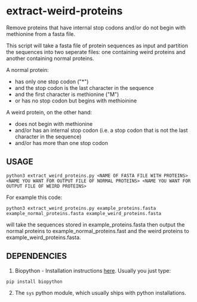 # extract-weird-proteins
Remove proteins that have internal stop codons and/or do not begin with methionine from a fasta file. 

This script will take a fasta file of protein sequences as input and partition the sequences into two seperate files: one containing weird proteins and another containing normal proteins.

A normal protein:
- has only one stop codon ("*")
- and the stop codon is the last character in the sequence
- and the first character is methionine ("M")
- or has no stop codon but begins with methioinine

A weird protein, on the other hand:
- does not begin with methionine
- and/or has an internal stop codon (i.e. a stop codon that is not the last character in the sequence)
- and/or has more than one stop codon

## USAGE

`python3 extract_weird_proteins.py <NAME OF FASTA FILE WITH PROTEINS> <NAME YOU WANT FOR OUTPUT FILE OF NORMAL PROTEINS> <NAME YOU WANT FOR OUTPUT FILE OF WEIRD PROTEINS>`

For example this code:

`python3 extract_weird_proteins.py example_proteins.fasta example_normal_proteins.fasta example_weird_proteins.fasta`

will take the sequences stored in example_proteins.fasta then output the normal proteins to example_normal_proteins.fast and the weird proteins to example_weird_proteins.fasta.

## DEPENDENCIES

1. Biopython - Installation instructions [here](https://biopython.org/wiki/Download). Usually you just type:

`pip install biopython`

2. The `sys` python module, which usually ships with python installations.
